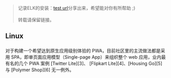 

> 记录ELK的安装：[test url](https://google.com)分享出来，希望能对你有所帮助 ;) <br><br>
> 转载请保留链接。




## Linux

###

对于构建一个希望达到原生应用级别体验的 PWA，目前社区里的主流做法都是采用 SPA，即单页面应用模型（Single-page App）来组织整个 web 应用，业内最有名的几个 PWA 案例 [Twitter Lite][3]、 [Flipkart Lite][4]、[Housing Go][5] 与 [Polymer Shop][6] 无一例外。




[1]: https://twitter.com/vuejs/status/834087199008239619


